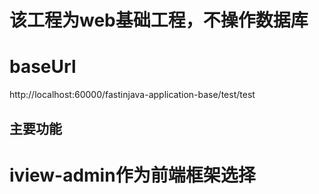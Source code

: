 # 该工程为web基础工程，不操作数据库
# baseUrl
http://localhost:60000/fastinjava-application-base/test/test
## 主要功能

# iview-admin作为前端框架选择